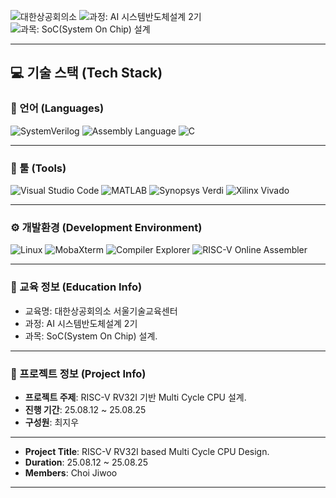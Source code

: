 ![대한상공회의소](https://img.shields.io/badge/대한상공회의소_서울기술교육센터-003366?style=flat&logo=git&logoColor=1E90FF)
![과정: AI 시스템반도체설계 2기](https://img.shields.io/badge/과정-AI%20시스템반도체설계%202기-FFD700?style=flat&logo=github&logoColor=FFD700)
![과목: SoC(System On Chip) 설계](https://img.shields.io/badge/과목-SoC(System%20On%20Chip)%20설계-4CAF50?style=flat&logo=databricks&logoColor=white)

---
## 💻 기술 스택 (Tech Stack)

### 📕 언어 (Languages)
![SystemVerilog](https://img.shields.io/badge/SystemVerilog-HDL-008B8B?style=flat&logo=verilog&logoColor=white)
![Assembly Language](https://img.shields.io/badge/Assembly-Language-444444?style=flat&logo=gnubash&logoColor=white)
![C](https://img.shields.io/badge/C-Programming%20Language-00599C?style=flat&logo=c&logoColor=white)

---

### 🔧 툴 (Tools)
![Visual Studio Code](https://img.shields.io/badge/Editor-VS%20Code-007ACC?style=flat&logo=visualstudiocode&logoColor=white)
![MATLAB](https://img.shields.io/badge/MATLAB-MathWorks-orange?style=flat&logo=MathWorks&logoColor=white)
![Synopsys Verdi](https://img.shields.io/badge/Synopsys-Verdi-663399?style=flat&logoColor=white)
![Xilinx Vivado](https://img.shields.io/badge/Xilinx-Vivado-FF8C00?style=flat&logo=xilinx&logoColor=white)

---

### ⚙️ 개발환경 (Development Environment)
![Linux](https://img.shields.io/badge/Linux-Ubuntu%20%7C%20Kernel-FCC624?style=flat&logo=linux&logoColor=black)
![MobaXterm](https://img.shields.io/badge/개발환경(툴):%20MobaXterm-2E8B57?style=flat&logo=windows-terminal&logoColor=white)
![Compiler Explorer](https://img.shields.io/badge/개발환경(툴):%20Compiler%20Explorer-4682B4?style=flat&logo=github&logoColor=white)
![RISC-V Online Assembler](https://img.shields.io/badge/개발환경(툴):%20RISC--V%20Online%20Assembler-FF4500?style=flat&logo=riscv&logoColor=white)

---

### 🏫 교육 정보 (Education Info)
- 교육명: 대한상공회의소 서울기술교육센터  
- 과정: AI 시스템반도체설계 2기  
- 과목: SoC(System On Chip) 설계.

---

### 📌 프로젝트 정보 (Project Info)
- **프로젝트 주제**: RISC-V RV32I 기반 Multi Cycle CPU 설계.
- **진행 기간**: 25.08.12 ~ 25.08.25
- **구성원**: 최지우  
---------------------------------------------------
- **Project Title**: RISC-V RV32I based Multi Cycle CPU Design.
- **Duration**: 25.08.12 ~ 25.08.25
- **Members**: Choi Jiwoo

---

